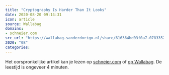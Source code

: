 ```yaml
---
title: "Cryptography Is Harder Than It Looks"
date: 2020-08-20 09:14:31
icon: article
source: Wallabag
domains:
- schneier.com
src_url: "https://wallabag.sanderdorigo.nl/share/616364bd03f0a7.07833526"
2020: "08"
categories:
---
```

Het oorspronkelijke artikel kan je lezen op [schneier.com](https://www.schneier.com/blog/archives/2016/03/cryptography_is.html) of [op Wallabag](https://wallabag.sanderdorigo.nl/share/616364bd03f0a7.07833526). De leestijd is ongeveer 4 minuten.